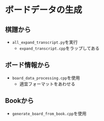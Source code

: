 # ボードデータの生成

## 棋譜から

* ```all_expand_transcript.py```を実行
  * ```expand_transcript.cpp```をラップしてある

## ボード情報から

* ```board_data_processing.cpp```を使用
  * 適宜フォーマットをあわせる

## Bookから

* ```generate_board_from_book.cpp```を使用

